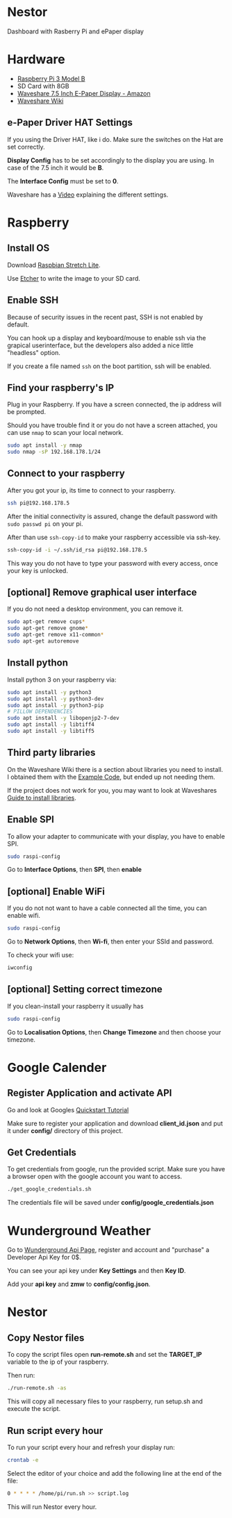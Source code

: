 # Nestor
Dashboard with Rasberry Pi and ePaper display

# Hardware
- [Raspberry Pi 3 Model B](https://www.amazon.de/gp/product/B01CD5VC92/ref=oh_aui_detailpage_o06_s00?ie=UTF8&psc=1)
- SD Card with 8GB
- [Waveshare 7.5 Inch E-Paper Display - Amazon](https://www.amazon.de/gp/product/B075R4QY3L/ref=oh_aui_detailpage_o05_s00?ie=UTF8&psc=1)
- [Waveshare Wiki](https://www.waveshare.com/wiki/7.5inch_e-Paper_HAT?Amazon)

## e-Paper Driver HAT Settings
If you using the Driver HAT, like i do. Make sure the switches on the Hat are set correctly.

**Display Config** has to be set accordingly to the display you are using. In case of the 7.5 inch it would be **B**.

The **Interface Config** must be set to **0**.

Waveshare has a [Video](https://www.youtube.com/watch?v=f4yoYbSWctI) explaining the different settings. 

# Raspberry
## Install OS
Download [Raspbian Stretch Lite](https://www.raspberrypi.org/downloads/raspbian/).

Use [Etcher](https://etcher.io/) to write the image to your SD card.

## Enable SSH
Because of security issues in the recent past, SSH is not enabled by default.

You can hook up a display and keyboard/mouse to enable ssh via the grapical userinterface, but the developers also added a nice little "headless" option. 

If you create a file named `ssh` on the boot partition, ssh will be enabled.

## Find your raspberry's IP
Plug in your Raspberry. If you have a screen connected, the ip address will be prompted. 

Should you have trouble find it or you do not have a screen attached, you can use `nmap` to scan your local network.

```bash
sudo apt install -y nmap
sudo nmap -sP 192.168.178.1/24
```

## Connect to your raspberry
After you got your ip, its time to connect to your raspberry.

```bash
ssh pi@192.168.178.5
```

After the initial connectivity is assured, change the default password with `sudo passwd pi` on your pi.

After than use `ssh-copy-id` to make your raspberry accessible via ssh-key.

```bash
ssh-copy-id -i ~/.ssh/id_rsa pi@192.168.178.5
```

This way you do not have to type your password with every access, once your key is unlocked.

## [optional] Remove graphical user interface
If you do not need a desktop environment, you can remove it.

```bash
sudo apt-get remove cups*
sudo apt-get remove gnome*
sudo apt-get remove x11-common*
sudo apt-get autoremove
```

## Install python
Install python 3 on your raspberry via:
```bash
sudo apt install -y python3
sudo apt install -y python3-dev
sudo apt install -y python3-pip
# PILLOW DEPENDENCIES
sudo apt install -y libopenjp2-7-dev
sudo apt install -y libtiff4
sudo apt install -y libtiff5
```

## Third party libraries
On the Waveshare Wiki there is a section about libraries you need to install.
I obtained them with the [Example Code](https://www.waveshare.com/wiki/File:7.5inch-e-paper-hat-code.7z), but ended up not needing them. 

If the project does not work for you, you may want to look at Waveshares [Guide to install libraries](https://www.waveshare.com/wiki/Pioneer600#Libraries_Installation_for_RPi).

## Enable SPI
To allow your adapter to communicate with your display, you have to enable SPI. 
```bash
sudo raspi-config
```
Go to **Interface Options**, then **SPI**, then **enable**

## [optional] Enable WiFi
If you do not not want to have a cable connected all the time, you can enable wifi. 

```bash
sudo raspi-config
```
Go to **Network Options**, then **Wi-fi**, then enter your SSId and password.

To check your wifi use: 
```bash
iwconfig
```

## [optional] Setting correct timezone
If you clean-install your raspberry it usually has   

```bash
sudo raspi-config
```
Go to **Localisation Options**, then **Change Timezone** and then choose your timezone.

# Google Calender
## Register Application and activate API
Go and look at Googles [Quickstart Tutorial](https://developers.google.com/calendar/quickstart/python)

Make sure to register your application and download **client_id.json** and put it under **config/** directory of this project.

## Get Credentials
To get credentials from google, run the provided script. Make sure you have a browser open with the google account you want to access.
```bash
./get_google_credentials.sh
```
The credentials file will be saved under **config/google_credentials.json**

# Wunderground Weather
Go to [Wunderground Api Page](https://www.wunderground.com/weather/api), register and account and "purchase" a Developer Api Key for 0$.

You can see your api key under **Key Settings** and then **Key ID**.

Add your **api key** and **zmw** to **config/config.json**.  

# Nestor
## Copy Nestor files
To copy the script files open **run-remote.sh** and set the **TARGET_IP** variable to the ip of your raspberry.

Then run:
```bash
./run-remote.sh -as
```
This will copy all necessary files to your raspberry, run setup.sh and execute the script.

## Run script every hour
To run your script every hour and refresh your display run:
```bash
crontab -e
```

Select the editor of your choice and add the following line at the end of the file:
```bash
0 * * * * /home/pi/run.sh >> script.log
```

This will run Nestor every hour.
